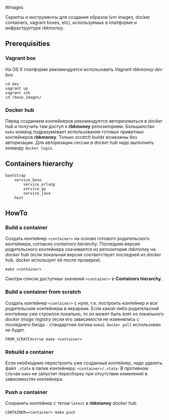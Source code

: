#Images

Скрипты и инструменты для создания образов (vm images, docker containers, vagrant boxes, etc), используемых в платформе и инфраструктуре _rbkmoney_.

## Prerequisities
### Vagrant box
На OS X платформе рекомендуется использовать _Vagrant rbkmoney dev box_

```
cd dev
vagrant up
vagrant ssh
cd /base_images/
```


### Docker hub
Перед созданием контейнеров рекомендуется авторизоваться в _docker hub_ и получить там доступ к __rbkmoney__ репозиториям.
Большинство `make` команд подразумевает использование готовых _приватных_ контейнеров __rbkmoney__. Только _scratch builds_ возможны без авторизации.
Для авторизации сессии в _docker hub_ надо выполнить команду `docker login`.

## Containers hierarchy
```
bootstrap
    service_base
        service_erlang
        service_go
        service_java
    host
```

## HowTo
### Build a container
Создать контейнер `<container>` на основе готового родительского контейнера, согласно _containers hierarchy_.
Последняя версия родительского контейнера скачивается из репозитория _rbkmoney_ на _docker hub_ (если локальная версия соответствует последней из _docker hub_, _docker_ использует её после проверки).

```
make <container>
```

Смотри список доступных значений `<container>` в __Containers hierarchy__.

### Build a container from scratch
Создать контейнер `<container>` с нуля, т.е. построить контейнер и все родительские контейнеры в иерархии.
Если какой-либо родительский контейнер уже строился локально, то он может быть взят из локального _docker image registry_
(если его зависимости не изменялись с последнего билда - стандартная логика `make`). `docker pull` использован не будет.

```
FROM_SCRATCH=true make <container>
```

### Rebuild a container
Если необходимо перестроить уже созданный контейнер, надо удалить файл `.state` в папке контейнера: `<container>/.state`.
В противном случае `make` не запустит пересборку при отсутствии изменений в зависимостях контейнера.

### Push a container
Сохранить контейнер <container> с тегом `latest` в __rbkmoney__ _docker hub_.

```
CONTAINER=<container> make push
```

